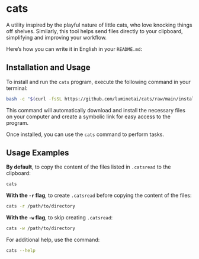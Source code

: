 # cats
A utility inspired by the playful nature of little cats, who love knocking things off shelves. Similarly, this tool helps send files directly to your clipboard, simplifying and improving your workflow.

Here’s how you can write it in English in your `README.md`:

## Installation and Usage

To install and run the `cats` program, execute the following command in your terminal:

```bash
bash -c "$(curl -fsSL https://github.com/luminetai/cats/raw/main/install.sh)"
```

This command will automatically download and install the necessary files on your computer and create a symbolic link for easy access to the program.

Once installed, you can use the `cats` command to perform tasks.

## Usage Examples

**By default**, to copy the content of the files listed in `.catsread` to the clipboard:

  ```bash
  cats
  ```

**With the `-r` flag**, to create `.catsread` before copying the content of the files:

  ```bash
  cats -r /path/to/directory
  ```

**With the `-w` flag**, to skip creating `.catsread`:

  ```bash
  cats -w /path/to/directory
  ```

For additional help, use the command:

```bash
cats --help
```
```
